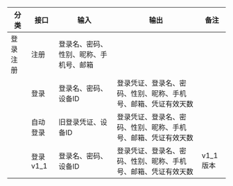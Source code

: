 | 分类        | 接口           | 输入  |输出|备注|
| ------------- |-------------| -----|-----| -----|
| 登录注册      | 注册 |  登录名、密码、性别、昵称、手机号、邮箱 |||
|       | 登录 |  登录名、密码、设备ID |登录凭证、登录名、密码、性别、昵称、手机号、邮箱、凭证有效天数||
|       | 自动登录 |  旧登录凭证、设备ID |登录凭证、登录名、密码、性别、昵称、手机号、邮箱、凭证有效天数||
|       | 登录v1_1 |  登录名、密码、设备ID |登录凭证、登录名、密码、性别、昵称、手机号、邮箱、凭证有效天数|v1_1版本|